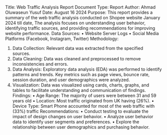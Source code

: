 Title: Web Traffic Analysis Report
Document Type: Report
Author: Ahmad Oluwaseun Yusuf
Date: August 16 2024
Purpose:
This report provides a summary of the web traffic analysis conducted on Shopee website January 2024 till date, 
The analysis focuses on understanding user behavior, identifying traffic sources, and providing recommendations for improving website performance.
Data Sources:
•	Website Server Logs
•	Social Media Platforms (Facebook, Instagram, Twitter)
Methodology:
1.	Data Collection: Relevant data was extracted from the specified sources.
2.	Data Cleaning: Data was cleaned and preprocessed to remove inconsistencies and errors.
3.	Data Analysis: Exploratory data analysis (EDA) was performed to identify patterns and trends. Key metrics such as page views, bounce rate, session duration, and user demographics were analyzed.
4.	Visualization: Data was visualized using cards, charts, graphs, and tables to facilitate understanding and communication of findings.
Findings:
•	Age Range: The majority of users were between 31 and 59 years old 
•	Location: Most traffic originated from UK having (26%).
•	Device Type: Smart Phone accounted for most of the web traffic with (33%) traffic
Recommendations:
•	Conduct testing to evaluate the impact of design changes on user behavior.
•	Analyze user behavior data to identify user segments and preferences.
•	Explore the relationship between user demographics and purchasing behavior.

